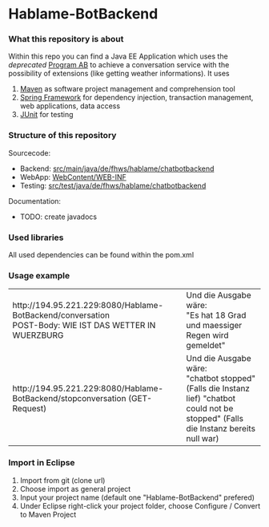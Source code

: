 # Hablame-BotBackend

### What this repository is about
Within this repo you can find a Java EE Application which uses the _deprecated_ <a href="https://code.google.com/p/program-ab/" title="Program AB is the reference implementation of the AIML 2.0 draft specification">Program AB</a> to achieve a conversation service with the possibility of extensions (like getting weather informations).
It uses

1. <a href="https://maven.apache.org/" title="Maven is a build automation tool used primarily for Java projects">Maven</a> as software project management and comprehension tool
2. <a href="http://spring.io/" title="The Spring Framework is an application framework and inversion of control container for the Java platform">Spring Framework</a> for dependency injection, transaction management, web applications, data access
3. <a href="http://junit.org/" title="A programmer-oriented testing framework for Java">JUnit</a> for testing


### Structure of this repository
Sourcecode:
 - Backend: [src/main/java/de/fhws/hablame/chatbotbackend](https://github.com/TeamChatbot/Hablame-BotBackend/tree/master/src/main/java/de/fhws/hablame/chatbotbackend)
 - WebApp: [WebContent/WEB-INF](https://github.com/TeamChatbot/Hablame-BotBackend/tree/master/WebContent/WEB-INF)
 - Testing: [src/test/java/de/fhws/hablame/chatbotbackend](https://github.com/TeamChatbot/Hablame-BotBackend/tree/master/src/test/java/de/fhws/hablame/chatbotbackend)
 
Documentation:
 - TODO: create javadocs

### Used libraries
All used dependencies can be found within the pom.xml

### Usage example
<table>
    <tr>
        <td>
          http://194.95.221.229:8080/Hablame-BotBackend/conversation<br>
          POST-Body: WIE IST DAS WETTER IN WUERZBURG
        </td>
        <td>
          Und die Ausgabe wäre:<br>
          "Es hat 18 Grad und maessiger Regen wird gemeldet"
        </td>
    </tr>
    <tr>
     <td>
       http://194.95.221.229:8080/Hablame-BotBackend/stopconversation
       (GET-Request)
     </td>
     <td>
       Und die Ausgabe wäre:<br>
       "chatbot stopped" (Falls die Instanz lief)
       "chatbot could not be stopped" (Falls die Instanz bereits null war)
     </td>
    </tr>
</table>

### Import in Eclipse
1. Import from git (clone url)
2. Choose import as general project
3. Input your project name (default one "Hablame-BotBackend" prefered)
4. Under Eclipse right-click your project folder, choose Configure / Convert to Maven Project

